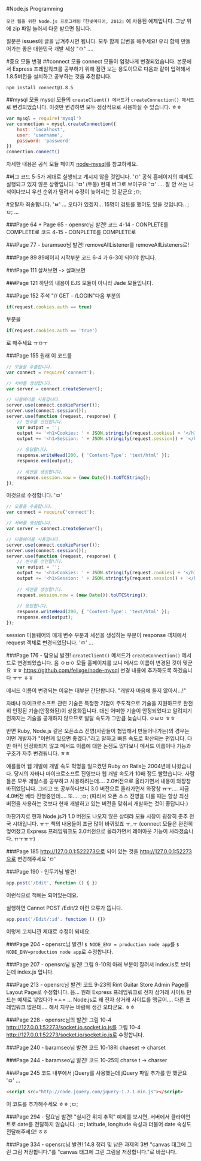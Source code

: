 #Node.js Programming

`모던 웹을 위한 Node.js 프로그래밍『한빛미디어, 2012』`에 사용된 예제입니다.
그냥 위에 zip 파일 눌러서 다운 받으면 됩니다.

질문은 issues에 글을 남겨주시면 됩니다.
모두 함께 답변을 해주세요!
우리 함께 만들어가는 좋은 대한민국 개발 세상 "ㅁ" ....

#중요 모듈 변경
##connect 모듈
connect 모듈이 엄청나게 변경되었습니다. 본문에서 Express 프레임워크를 공부하기 위해 잠깐 보는 용도이므로 다음과 같이 입력해서 1.8.5버전을 설치하고 공부하는 것을 추천합니다.

```shell
npm install connect@1.8.5
```

##mysql 모듈
mysql 모듈의 `createClient() 메서드`가 `createConnection() 메서드`로 변경되었습니다. 이것만 변경하면 모두 정상적으로 사용하실 수 있습니다. ㅎㅎ
```javascript
var mysql = require('mysql')
var connection = mysql.createConnection({
    host: 'localhost',
    user: 'username',
    password: 'password'
})
connection.connect()
```
자세한 내용은 공식 모듈 페이지 [node-mysql](https://github.com/felixge/node-mysql)를 참고하세요.

#버그
코드 5-5가 제대로 실행되고 계시지 않을 것입니다. 'ㅁ' 
공식 홈페이지의 예제도 실행되고 있지 않은 상황입니다. 'ㅁ' (두둥) 
현재 버그로 보이구요 'ㅁ' .... 잘 안 쓰는 녀석이다보니 우선 순위가 밀려서 수정이 늦어지는 것 같군요 ;ㅁ;

#오탈자
죄송합니다. 'ㅂ' ... 오타가 있겠지... 15명이 검토를 했어도 있을 것입니다.. ;ㅁ; ...

###Page 64 + Page 65 - opensrc님 발견!
코드 4-14 - CONPLETE를 COMPLETE로
코드 4-15 - CONPLETE를 COMPLETE로 

###Page 77 - baramseo님 발견!
removeAllListener를
removeAllListeners로!

###Page 89
89페이지 시작부분 코드 6-4 가 6-3이 되어야 합니다.

###Page 111
살쳐보면 -> 살펴보면

###Page 121
하단의 내용이 EJS 모듈이 아니라 Jade 모듈입니다.
 
###Page 152
주석 "// GET - /LOGIN"다음 부분의
```javascript
if(request.cookies.auth == true)
```
부분을
```javascript
if(request.cookies.auth == 'true')
```
로 해주세요 ㅠㅁㅜ

###Page 155
원래 이 코드를
```javascript
// 모듈을 추출합니다.
var connect = require('connect');

// 서버를 생성합니다.
var server = connect.createServer();

// 미들웨어를 사용합니다.
server.use(connect.cookieParser());
server.use(connect.session());
server.use(function (request, response) {
    // 변수를 선언합니다.
    var output = '';
    output += '<h1>Cookies: ' + JSON.stringify(request.cookies) + '</h1>';
    output += '<h1>Session: ' + JSON.stringify(request.session)) + '</h1>';
   
    // 응답합니다.
    response.writeHead(200, { 'Content-Type': 'text/html' });
    response.end(output);
    
    // 세션을 생성합니다.
    response.session.now = (new Date()).toUTCString();
});
```
이것으로 수정합니다. 'ㅁ'
```javascript
// 모듈을 추출합니다.
var connect = require('connect');

// 서버를 생성합니다.
var server = connect.createServer();

// 미들웨어를 사용합니다.
server.use(connect.cookieParser());
server.use(connect.session());
server.use(function (request, response) {
    // 변수를 선언합니다.
    var output = '';
    output += '<h1>Cookies: ' + JSON.stringify(request.cookies) + '</h1>';
    output += '<h1>Session: ' + JSON.stringify(request.session)) + '</h1>';
   
    // 세션을 생성합니다.
    request.session.now = (new Date()).toUTCString();
   
    // 응답합니다.
    response.writeHead(200, { 'Content-Type': 'text/html' });
    response.end(output);
});
```
session 미들웨어의 매개 변수 부분과 세션을 생성하는 부분이 response 객체에서 request 객체로 변경되었답니다. 'ㅁ' ...
 
###Page 176 - 담요님 발견!
`createClient()` 메서드가 `createConnection()` 메서드로 변경되었습니다.
음 ㅇㅂㅇ 모듈 홈페이지를 보니 메서드 이름이 변경된 것이 맞군요 ㅎㅎ
https://github.com/felixge/node-mysql
변경 내용에 추가하도록 하겠습니다 ㅠㅜ ㅎㅎ

메서드 이름이 변경되는 이유는 대부분 간단합니다.
"개발자 마음에 들지 않아서...!"
 
자바나 마이크로소프트 관련 기술은 특정한 기업이 주도적으로 기술을 지원하므로
완전히 인정된 기술(안정화된)이 상용화됩니다.
대신 어떠한 기술이 안정되었다고 알려지기 전까지는 기술을 공개하지 않으므로
발달 속도가 그만큼 늦습니다. ㅇㅂㅇ ㅎㅎ
 
반면 Ruby, Node.js 같은 오픈소스 진영(사람들이 협업해서 만들어나가는)의 경우는
어떤 개발자가 "이런게 있으면 좋겠다."라고 말하고 빠른 속도로 확산되는 편입니다.
다만 아직 안정화되지 않고 메서드 이름에 대한 논쟁도 많다보니
메서드 이름이나 기능과 구조가 자주 변경됩니다. ㅎㅎ
 
예를들어 웹 개발에 개발 속도 혁명을 일으켰던 Ruby on Rails는 2004년에 나왔습니다. 당시의 자바나 마이크로소프트 진영보다 웹 개발 속도가 10배 정도 빨랐습니다. 사람들은 모두 레일스를 공부하고 사용하려는데.... 2.0버전으로 올라가면서 내용이 와장창 바뀌었답니다. 그리고 또 공부하다보니 3.0 버전으로 올라가면서 와장창 ㅠㅜ.... 지금 4.0버전 베타 진행중인데.... 또.... ;ㅁ; (따라서 오픈 소스 진영을 다룰 때는 항상 최신 버전을 사용하는 것보다 현재 개발하고 있는 버전을 맞춰서 개발하는 것이 좋답니다.)
 
마찬가지로 현재 Node.js가 1.0 버전도 나오지 않은 상태라
모듈 시장이 굉장히 춘추 전국 시대입니다. ㅠㅜ
책의 내용들이 조금 많이 바뀌었죠 ㅠ_ㅜ
(connect 모듈은 완전히 엎어졌고 Express 프레임워크도 3.0버전으로 올라가면서 레이아웃 기능이 사라졌습니다. ㅠㅜㅠㅜ)
  
###Page 185
http://127.0.0.1:522273으로 되어 있는 것을 http://127.0.0.1:52273으로 변경해주세요 'ㅁ'

###Page 190 - 인두기님 발견! 
```javascript
app.post('/Edit', function () { })
```
이런식으로 책에는 되어있는데요.
 
실행하면 Cannot POST /Edit/2 
이런 오류가 뜹니다. 
```javascript
app.post('/Edit/:id'. function () {})
```
이렇게 고치니깐 제대로 수정이 되네요.
 
###Page 204 - opensrc님 발견!
`$ NODE_ENV = production node app`를 `$ NODE_ENV=production node app`로 수정합니다.

###Page 207 - opensrc님 발견! 
그림 9-10의 아래 부분이 잘려서 index.is로 보이는데 index.js 입니다.

###Page 213 - opensrc님 발견! 
코드 9-23의 Rint Guitar Store Admin Page를 Layout Page로 수정합니다.
음... 원래 Express 프레임워크로 전자 상거래 사이트 만드는 예제로 넣었다가 =ㅅ= ...
Node.js로 왜 전자 상거래 사이트를 맹글어.... 다른 프레임워크 많은데.... 해서 지우는 바람에 생긴 오타군요. ㅎㅎ
 
###Page 228 - opensrc님의 발견!
그림 10-4 http://127.0.0.1:52273/socket.io.socket.io.js를
그림 10-4 http://127.0.0.1:52273/socket.io/socket.io.js로 수정합니다.

###Page 240 - baramseo님 발견!
코드 10-18의 chaeset -> charset

###Page 244 - baramseo님 발견!
코드 10-25의 charse t -> charser

###Page 245
코드 내부에서 jQuery를 사용했는데 jQuery 파일 추가를 안 했군요 'ㅁ' ...
```html
<script src="http://code.jquery.com/jquery-1.7.1.min.js"></script>
```
이 코드를 추가해주세요 ㅎㅎ ;ㅁ; 

###Page 294 - 담요님 발견!
"실시간 위치 추적" 예제를 보시면, 서버에서 클라이언트로 date를 전달하지 않습니다. ;ㅁ;
latitude, longitude 속성과 더불어 date 속성도 전달해주세요! ㅎㅎ
 
###Page 334 - opensrc님 발견!
14.8 정리 및 남은 과제의 3번 "canvas 태그에 그린 그림 저장합니다."를 "canvas 태그에 그린 그림을 저장합니다."로 바꿉니다.
